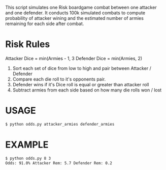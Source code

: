 This script simulates one Risk boardgame combat between one
attacker and one defender. It conducts 100k simulated
combats to compute probability of attacker wining
and the estimated number of armies remaining for each side
after combat.

# Risk Rules 
Attacker Dice = min(Armies - 1, 3
Defender Dice = min(Armies, 2)

1. Sort each set of dice from low to high and pair between Attacker / Defender
2. Compare each die roll to it's opponents pair.
3. Defender wins if it's Dice roll is equal or greater than attacker roll
4. Subtract armies from each side based on how many die rolls won / lost

# USAGE
```sh
$ python odds.py attacker_armies defender_armies
```

# EXAMPLE 
```sh
$ python odds.py 8 3
Odds: 91.0% Attacker Rem: 5.7 Defender Rem: 0.2
```
